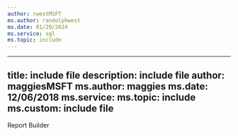 ```yaml
---
author: rwestMSFT
ms.author: randolphwest
ms.date: 01/29/2024
ms.service: sql
ms.topic: include
---
```

---
title: include file
description: include file
author: maggiesMSFT
ms.author: maggies
ms.date: 12/06/2018
ms.service:
ms.topic: include
ms.custom: include file
---
Report Builder

